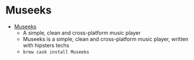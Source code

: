 # Museeks
- [Museeks](https://museeks.io/)
  -  A simple, clean and cross-platform music player
  - Museeks is a simple, clean and cross-platform music player, written with hipsters techs
  - `brew cask install Museeks`
